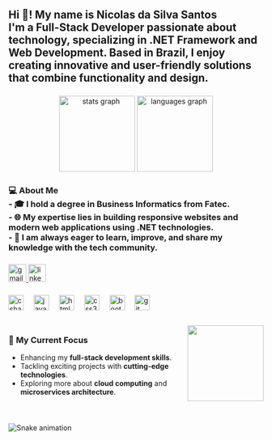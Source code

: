 <h2 align="left">Hi 👋! My name is Nicolas da Silva Santos  <br>I'm a <strong>Full-Stack Developer</strong> passionate about technology, specializing in <strong>.NET Framework</strong> and <strong>Web Development</strong>. Based in Brazil, I enjoy creating innovative and user-friendly solutions that combine functionality and design.</h2>

###

<div align="center">
  <img src="https://github-readme-stats.vercel.app/api?username=NVanitas&hide_title=false&hide_rank=false&show_icons=true&include_all_commits=true&count_private=true&disable_animations=false&theme=dracula&locale=en&hide_border=false" height="150" alt="stats graph"  />
  <img src="https://github-readme-stats.vercel.app/api/top-langs?username=NVanitas&locale=en&hide_title=false&layout=compact&card_width=320&langs_count=5&theme=dracula&hide_border=false" height="150" alt="languages graph"  />
</div>

###

<h3 align="left">💻 <strong>About Me</strong>  <br>- 🎓 I hold a degree in <strong>Business Informatics from Fatec</strong>.  <br>- 🌐 My expertise lies in building <strong>responsive websites</strong> and <strong>modern web applications</strong> using .NET technologies.  <br>- 🚀 I am always eager to learn, improve, and share my knowledge with the tech community.</h3>

###

<div align="left">
  <a href="nicolasdasilvasantos04@gmail.com" target="_blank">
    <img src="https://img.shields.io/static/v1?message=Gmail&logo=gmail&label=&color=D14836&logoColor=white&labelColor=&style=for-the-badge" height="35" alt="gmail logo"  />
  </a>
  <a href="https://www.linkedin.com/in/nicolasdasilvasantos/" target="_blank">
    <img src="https://img.shields.io/static/v1?message=LinkedIn&logo=linkedin&label=&color=0077B5&logoColor=white&labelColor=&style=for-the-badge" height="35" alt="linkedin logo"  />
  </a>
</div>

###

<div align="left">
  <img src="https://cdn.jsdelivr.net/gh/devicons/devicon/icons/csharp/csharp-original.svg" height="30" alt="csharp logo"  />
  <img width="12" />
  <img src="https://cdn.jsdelivr.net/gh/devicons/devicon/icons/javascript/javascript-original.svg" height="30" alt="javascript logo"  />
  <img width="12" />
  <img src="https://cdn.jsdelivr.net/gh/devicons/devicon/icons/html5/html5-original.svg" height="30" alt="html5 logo"  />
  <img width="12" />
  <img src="https://cdn.jsdelivr.net/gh/devicons/devicon/icons/css3/css3-original.svg" height="30" alt="css3 logo"  />
  <img width="12" />
  <img src="https://cdn.jsdelivr.net/gh/devicons/devicon/icons/bootstrap/bootstrap-original.svg" height="30" alt="bootstrap logo"  />
  <img width="12" />
  <img src="https://cdn.jsdelivr.net/gh/devicons/devicon/icons/git/git-original.svg" height="30" alt="git logo"  />
</div>

###

<div style="display: flex; align-items: center;">
  <div>
    <h3 align="left">🚧 <strong>My Current Focus</strong></h3>
    <ul>
      <li>Enhancing my <strong>full-stack development skills</strong>.</li>
      <li>Tackling exciting projects with <strong>cutting-edge technologies</strong>.</li>
      <li>Exploring more about <strong>cloud computing</strong> and <strong>microservices architecture</strong>.</li>
    </ul>
  </div>
  <div>
    <img height="150" src="https://media2.giphy.com/media/v1.Y2lkPTc5MGI3NjExazF2c2Fpb2cxbDlldGd4bGthYWZwYmNuYnljN296d2YycmVyZGF2NyZlcD12MV9pbnRlcm5hbF9naWZfYnlfaWQmY3Q9Zw/iKCejlLBqcJcrw3xWG/giphy.gif" />
  </div>
</div>


###

<br clear="both">

<img src="https://raw.githubusercontent.com/NVanitas/NVanitas/output/snake.svg" alt="Snake animation" />

###
